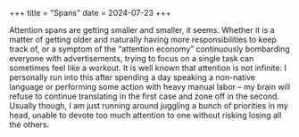 +++
title = "Spans"
date = 2024-07-23
+++

Attention spans are getting smaller and smaller, it seems. Whether it is a matter of getting older and naturally having more responsibilities to keep track of, or a symptom of the “attention economy” continuously bombarding everyone with advertisements, trying to focus on a single task can sometimes feel like a workout. It is well known that attention is not infinite: I personally run into this after spending a day speaking a non-native language or performing some action with heavy manual labor – my brain will refuse to continue translating in the first case and zone off in the second. Usually though, I am just running around juggling a bunch of priorities in my head, unable to devote too much attention to one without risking losing all the others. 
